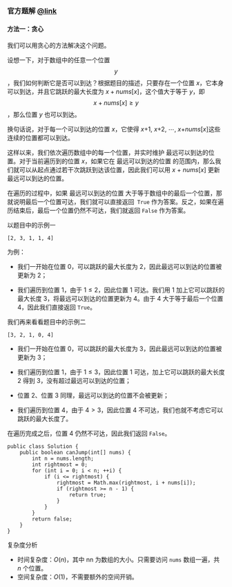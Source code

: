 ### 官方题解 [@link](https://leetcode-cn.com/problems/jump-game/solution/tiao-yue-you-xi-by-leetcode-solution/)

#### 方法一：贪心

我们可以用贪心的方法解决这个问题。

设想一下，对于数组中的任意一个位置 $$y$$，我们如何判断它是否可以到达？根据题目的描述，只要存在一个位置 $x$，它本身可以到达，并且它跳跃的最大长度为 $x + \textit{nums}[x]$，这个值大于等于 $y$，即 $$x + \textit{nums}[x] \geq y$$，那么位置 $y$ 也可以到达。

换句话说，对于每一个可以到达的位置 $x$，它使得 $x$+$1$, $x$+$2$, $\cdots$, $x$+$\textit{nums}[x]$这些连续的位置都可以到达。

这样以来，我们依次遍历数组中的每一个位置，并实时维护 最远可以到达的位置。对于当前遍历到的位置 $x$，如果它在 最远可以到达的位置 的范围内，那么我们就可以从起点通过若干次跳跃到达该位置，因此我们可以用 $x$ + 
$\textit{nums}[x]$ 更新 最远可以到达的位置。

在遍历的过程中，如果 最远可以到达的位置 大于等于数组中的最后一个位置，那就说明最后一个位置可达，我们就可以直接返回` True` 作为答案。反之，如果在遍历结束后，最后一个位置仍然不可达，我们就返回 `False` 作为答案。

以题目中的示例一

```
[2, 3, 1, 1, 4]
```

为例：

- 我们一开始在位置 $0$，可以跳跃的最大长度为 $2$，因此最远可以到达的位置被更新为 $2$；

- 我们遍历到位置 $1$，由于 $1 \leq 2$，因此位置 $1$ 可达。我们用 $1$ 加上它可以跳跃的最大长度 $3$，将最远可以到达的位置更新为 $4$。由于 $4$ 大于等于最后一个位置 $4$，因此我们直接返回 `True`。

我们再来看看题目中的示例二

```
[3, 2, 1, 0, 4]
```

- 我们一开始在位置 $0$，可以跳跃的最大长度为 $3$，因此最远可以到达的位置被更新为 $3$；

- 我们遍历到位置 $1$，由于 $1 \leq 3$，因此位置 $1$ 可达，加上它可以跳跃的最大长度 $2$ 得到 $3$，没有超过最远可以到达的位置；

- 位置 $2$、位置 $3$ 同理，最远可以到达的位置不会被更新；

- 我们遍历到位置 $4$，由于 $4 > 3$，因此位置 $4$ 不可达，我们也就不考虑它可以跳跃的最大长度了。

在遍历完成之后，位置 $4$ 仍然不可达，因此我们返回 `False`。

```
public class Solution {
    public boolean canJump(int[] nums) {
        int n = nums.length;
        int rightmost = 0;
        for (int i = 0; i < n; ++i) {
            if (i <= rightmost) {
                rightmost = Math.max(rightmost, i + nums[i]);
                if (rightmost >= n - 1) {
                    return true;
                }
            }
        }
        return false;
    }
}
```

复杂度分析

- 时间复杂度：$O(n)$，其中 nn 为数组的大小。只需要访问 `nums` 数组一遍，共 $n$ 个位置。
- 空间复杂度：$O(1)$，不需要额外的空间开销。







